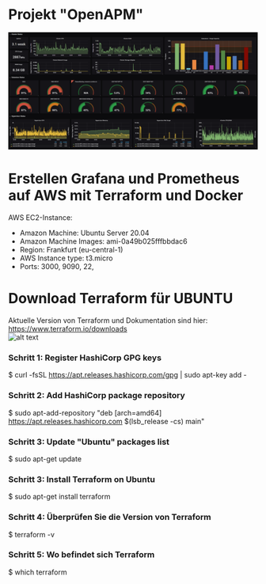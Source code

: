 # Projekt "OpenAPM"
![alt text](/grafana_bild.jpeg)

# Erstellen Grafana und Prometheus auf AWS mit Terraform und Docker 

AWS EC2-Instance:
- Amazon Machine: Ubuntu Server 20.04 
- Amazon Machine Images: ami-0a49b025fffbbdac6
- Region: Frankfurt (eu-central-1) 
- AWS Instance type: t3.micro
- Ports: 3000, 9090, 22, 

# Download Terraform für UBUNTU
Aktuelle Version von Terraform und Dokumentation sind hier: https://www.terraform.io/downloads </br>
![alt text](/ter_bild.jpeg) </br>


### Schritt 1: Register HashiCorp GPG keys </br>
$ curl -fsSL https://apt.releases.hashicorp.com/gpg | sudo apt-key add - </br>

### Schritt 2: Add HashiCorp package repository </br>
$ sudo apt-add-repository "deb [arch=amd64] https://apt.releases.hashicorp.com $(lsb_release -cs) main" </br>

### Schritt 3: Update "Ubuntu" packages list </br>
$ sudo apt-get update </br>

### Schritt 3: Install Terraform on Ubuntu </br> 
$ sudo apt-get install terraform </br>

### Schritt 4: Überprüfen Sie die Version von Terraform </br>
$ terraform -v </br>

### Schritt 5: Wo befindet sich Terraform </br>
$ which terraform </br>